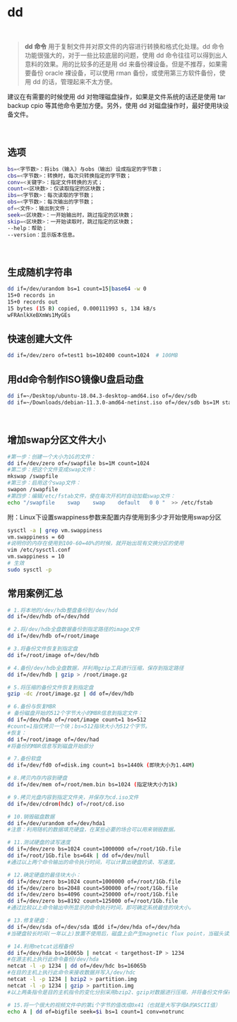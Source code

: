# dd

‍

> **dd 命令** 用于复制文件并对原文件的内容进行转换和格式化处理。dd 命令功能很强大的，对于一些比较底层的问题，使用 dd 命令往往可以得到出人意料的效果。用的比较多的还是用 dd 来备份裸设备。但是不推荐，如果需要备份 oracle 裸设备，可以使用 rman 备份，或使用第三方软件备份，使用 dd 的话，管理起来不太方便。

建议在有需要的时候使用 dd 对物理磁盘操作，如果是文件系统的话还是使用 tar backup cpio 等其他命令更加方便。另外，使用 dd 对磁盘操作时，最好使用块设备文件。

‍

## 选项

```bash
bs=<字节数>：将ibs（输入）与obs（输出）设成指定的字节数；
cbs=<字节数>：转换时，每次只转换指定的字节数；
conv=<关键字>：指定文件转换的方式；
count=<区块数>：仅读取指定的区块数；
ibs=<字节数>：每次读取的字节数；
obs=<字节数>：每次输出的字节数；
of=<文件>：输出到文件；
seek=<区块数>：一开始输出时，跳过指定的区块数；
skip=<区块数>：一开始读取时，跳过指定的区块数；
--help：帮助；
--version：显示版本信息。
```

‍

## **生成随机字符串**

```bash
dd if=/dev/urandom bs=1 count=15|base64 -w 0
15+0 records in
15+0 records out
15 bytes (15 B) copied, 0.000111993 s, 134 kB/s
wFRAnlkXeBXmWs1MyGEs
```

## 快速创建大文件

```bash
dd if=/dev/zero of=test1 bs=102400 count=1024  # 100MB
```

## 用dd命令制作ISO镜像U盘启动盘

```bash
dd if=~/Desktop/ubuntu-18.04.3-desktop-amd64.iso of=/dev/sdb
dd if=~/Downloads/debian-11.3.0-amd64-netinst.iso of=/dev/sdb bs=1M status=progress
```

‍

## 增加swap分区文件大小

```bash
#第一步：创建一个大小为1G的文件：
dd if=/dev/zero of=/swapfile bs=1M count=1024
#第二步：把这个文件变成swap文件：
mkswap /swapfile
#第三步：启用这个swap文件：
swapon /swapfile
#第四步：编辑/etc/fstab文件，使在每次开机时自动加载swap文件：
echo "/swapfile    swap    swap    default   0 0 "  >> /etc/fstab
```

附：Linux下设置swappiness参数来配置内存使用到多少才开始使用swap分区

```bash
sysctl -a | grep vm.swappiness
vm.swappiness = 60
#说明你的内存在使用到100-60=40%的时候，就开始出现有交换分区的使用
vim /etc/sysctl.conf
vm.swappiness = 10
# 生效
sudo sysctl -p
```

## 常用案例汇总

```bash
# 1.将本地的/dev/hdb整盘备份到/dev/hdd
dd if=/dev/hdb of=/dev/hdd

# 2.将/dev/hdb全盘数据备份到指定路径的image文件
dd if=/dev/hdb of=/root/image

# 3.将备份文件恢复到指定盘
dd if=/root/image of=/dev/hdb

# 4.备份/dev/hdb全盘数据，并利用gzip工具进行压缩，保存到指定路径
dd if=/dev/hdb | gzip > /root/image.gz

# 5.将压缩的备份文件恢复到指定盘
gzip -dc /root/image.gz | dd of=/dev/hdb

# 6.备份与恢复MBR
# 备份磁盘开始的512个字节大小的MBR信息到指定文件：
dd if=/dev/hda of=/root/image count=1 bs=512
#count=1指仅拷贝一个块；bs=512指块大小为512个字节。
#恢复：
dd if=/root/image of=/dev/had
#将备份的MBR信息写到磁盘开始部分

# 7.备份软盘
dd if=/dev/fd0 of=disk.img count=1 bs=1440k (即块大小为1.44M)

# 8.拷贝内存内容到硬盘
dd if=/dev/mem of=/root/mem.bin bs=1024 (指定块大小为1k)  

# 9.拷贝光盘内容到指定文件夹，并保存为cd.iso文件
dd if=/dev/cdrom(hdc) of=/root/cd.iso

# 10.销毁磁盘数据
dd if=/dev/urandom of=/dev/hda1
#注意：利用随机的数据填充硬盘，在某些必要的场合可以用来销毁数据。

# 11.测试硬盘的读写速度
dd if=/dev/zero bs=1024 count=1000000 of=/root/1Gb.file
dd if=/root/1Gb.file bs=64k | dd of=/dev/null
#通过以上两个命令输出的命令执行时间，可以计算出硬盘的读、写速度。

# 12.确定硬盘的最佳块大小：
dd if=/dev/zero bs=1024 count=1000000 of=/root/1Gb.file
dd if=/dev/zero bs=2048 count=500000 of=/root/1Gb.file
dd if=/dev/zero bs=4096 count=250000 of=/root/1Gb.file
dd if=/dev/zero bs=8192 count=125000 of=/root/1Gb.file
#通过比较以上命令输出中所显示的命令执行时间，即可确定系统最佳的块大小。

# 13.修复硬盘：
dd if=/dev/sda of=/dev/sda 或dd if=/dev/hda of=/dev/hda
#当硬盘较长时间(一年以上)放置不使用后，磁盘上会产生magnetic flux point，当磁头读到这些区域时会遇到困难，并可能导致I/O错误。当这种情况影响到硬盘的第一个扇区时，可能导致硬盘报废。上边的命令有可能使这些数 据起死回生。并且这个过程是安全、高效的。

# 14.利用netcat远程备份
dd if=/dev/hda bs=16065b | netcat < targethost-IP > 1234
#在源主机上执行此命令备份/dev/hda
netcat -l -p 1234 | dd of=/dev/hdc bs=16065b
#在目的主机上执行此命令来接收数据并写入/dev/hdc
netcat -l -p 1234 | bzip2 > partition.img
netcat -l -p 1234 | gzip > partition.img
#以上两条指令是目的主机指令的变化分别采用bzip2、gzip对数据进行压缩，并将备份文件保存在当前目录。

# 15.将一个很大的视频文件中的第i个字节的值改成0x41（也就是大写字母A的ASCII值）
echo A | dd of=bigfile seek=$i bs=1 count=1 conv=notrunc
```

‍
